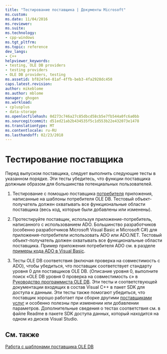 ```yaml
---
title: "Тестирование поставщика | Документы Microsoft"
ms.custom: 
ms.date: 11/04/2016
ms.reviewer: 
ms.suite: 
ms.technology:
- cpp-windows
ms.tgt_pltfrm: 
ms.topic: reference
dev_langs:
- C++
helpviewer_keywords:
- testing, OLE DB providers
- testing providers
- OLE DB providers, testing
ms.assetid: bf824fe4-81af-4ffb-beb3-4fa2928dc450
caps.latest.revision: 
author: mikeblome
ms.author: mblome
manager: ghogen
ms.workload:
- cplusplus
- data-storage
ms.openlocfilehash: 0d273c746a27c85dbcd58cb5e7fb544a0fc6a0bb
ms.sourcegitcommit: d51ed21ab2b434535f5c1d553b22e432073e1478
ms.translationtype: MT
ms.contentlocale: ru-RU
ms.lasthandoff: 02/23/2018
---
```

# <a name="testing-your-provider"></a>Тестирование поставщика
Перед выпуском поставщика, следует выполнить следующие тесты в указанном порядке. Эти тесты убедитесь, что функции поставщика должным образом для большинства потенциальных пользователей.  
  
1.  Тестирование с помощью поставщика [потребителя](../../data/oledb/creating-an-ole-db-consumer.md) приложения, написанные на шаблоны потребителя OLE DB. Тестовый объект-получатель должен охватывать все функциональные области поставщика (весь код, которые были добавлены или изменены).  
  
2.  Протестируйте поставщик, используя приложение-потребитель, написанного с использованием ADO. Большинство разработчиков (особенно разработчиков Microsoft Visual Basic и Microsoft C#) для приложения-потребители использовать ADO или ADO.NET. Тестовый объект-получатель должен охватывать все функциональные области поставщика. Пример приложения потребителя ADO см. в разделе [примеры кода ADO в Visual Basic](https://msdn.microsoft.com/en-us/library/ms807514.aspx).  
  
3.  Тесты OLE DB соответствия (включая проверка на совместимость с ADO), чтобы убедиться, что поставщик соответствует стандарту уровня 0 для поставщиков OLE DB. (Описание уровня 0, выполните поиск «OLE DB уровня 0 проверка на совместимость с» в [Руководство программиста OLE DB](http://go.microsoft.com/fwlink/p/?linkid=121548). Эти тесты и соответствующей документации входящих в состав Visual C++ в пакет SDK для доступа к данным. Эти тесты также помогают убедиться, что поставщик хорошо работает при сборке другими [поставщиками услуг](../../data/oledb/ole-db-resource-pooling-and-services.md) и особенно полезны при изменении или добавлении параметров. Дополнительные сведения о тестах соответствия см. в файле Readme в пакете SDK доступа данных, который находится на одном из дисков Visual Studio.  
  
## <a name="see-also"></a>См. также  
 [Работа с шаблонами поставщика OLE DB](../../data/oledb/working-with-ole-db-provider-templates.md)